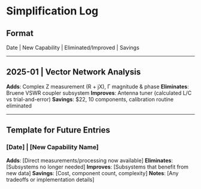 # Simplification Log

## Format
Date | New Capability | Eliminated/Improved | Savings

---

## 2025-01 | Vector Network Analysis
**Adds**: Complex Z measurement (R + jX), Γ magnitude & phase
**Eliminates**: Bruene VSWR coupler subsystem
**Improves**: Antenna tuner (calculated L/C vs trial-and-error)
**Savings**: $22, 10 components, calibration routine eliminated

---

## Template for Future Entries

### [Date] | [New Capability Name]
**Adds**: [Direct measurements/processing now available]
**Eliminates**: [Subsystems no longer needed]
**Improves**: [Subsystems that benefit from new data]
**Savings**: [Cost, component count, complexity]
**Notes**: [Any tradeoffs or implementation details]
